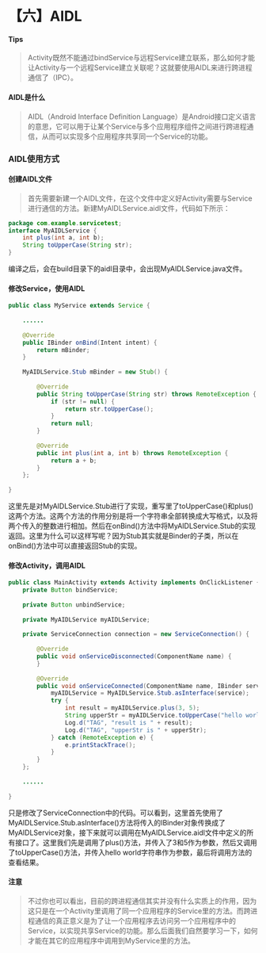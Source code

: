# 【六】AIDL

#### Tips

> Activity既然不能通过bindService与远程Service建立联系，那么如何才能让Activity与一个远程Service建立关联呢？这就要使用AIDL来进行跨进程通信了（IPC）。

#### AIDL是什么

> AIDL（Android Interface Definition Language）是Android接口定义语言的意思，它可以用于让某个Service与多个应用程序组件之间进行跨进程通信，从而可以实现多个应用程序共享同一个Service的功能。

### AIDL使用方式

#### 创建AIDL文件

> 首先需要新建一个AIDL文件，在这个文件中定义好Activity需要与Service进行通信的方法。新建MyAIDLService.aidl文件，代码如下所示：

```java
package com.example.servicetest;
interface MyAIDLService {
	int plus(int a, int b);
	String toUpperCase(String str);
}
```

编译之后，会在build目录下的aidl目录中，会出现MyAIDLService.java文件。

#### 修改Service，使用AIDL

```java
public class MyService extends Service {
 
	......
 
	@Override
	public IBinder onBind(Intent intent) {
		return mBinder;
	}
 
	MyAIDLService.Stub mBinder = new Stub() {
 
		@Override
		public String toUpperCase(String str) throws RemoteException {
			if (str != null) {
				return str.toUpperCase();
			}
			return null;
		}
 
		@Override
		public int plus(int a, int b) throws RemoteException {
			return a + b;
		}
	};
 
}
```

这里先是对MyAIDLService.Stub进行了实现，重写里了toUpperCase()和plus()这两个方法。这两个方法的作用分别是将一个字符串全部转换成大写格式，以及将两个传入的整数进行相加。然后在onBind()方法中将MyAIDLService.Stub的实现返回。这里为什么可以这样写呢？因为Stub其实就是Binder的子类，所以在onBind()方法中可以直接返回Stub的实现。

#### 修改Activity，调用AIDL

```java
public class MainActivity extends Activity implements OnClickListener {
	private Button bindService;
 
	private Button unbindService;
	
	private MyAIDLService myAIDLService;
 
	private ServiceConnection connection = new ServiceConnection() {
 
		@Override
		public void onServiceDisconnected(ComponentName name) {
		}
 
		@Override
		public void onServiceConnected(ComponentName name, IBinder service) {
			myAIDLService = MyAIDLService.Stub.asInterface(service);
			try {
				int result = myAIDLService.plus(3, 5);
				String upperStr = myAIDLService.toUpperCase("hello world");
				Log.d("TAG", "result is " + result);
				Log.d("TAG", "upperStr is " + upperStr);
			} catch (RemoteException e) {
				e.printStackTrace();
			}
		}
	};
 
	......
 
}
```

只是修改了ServiceConnection中的代码。可以看到，这里首先使用了MyAIDLService.Stub.asInterface()方法将传入的IBinder对象传换成了MyAIDLService对象，接下来就可以调用在MyAIDLService.aidl文件中定义的所有接口了。这里我们先是调用了plus()方法，并传入了3和5作为参数，然后又调用了toUpperCase()方法，并传入hello world字符串作为参数，最后将调用方法的查看结果。

#### 注意

> 不过你也可以看出，目前的跨进程通信其实并没有什么实质上的作用，因为这只是在一个Activity里调用了同一个应用程序的Service里的方法。而跨进程通信的真正意义是为了让一个应用程序去访问另一个应用程序中的Service，以实现共享Service的功能。那么后面我们自然要学习一下，如何才能在其它的应用程序中调用到MyService里的方法。